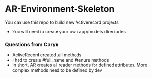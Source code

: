 # AR-Environment-Skeleton

You can use this repo to build new Activerecord projects

* You will need to create your own app/models directories

### Questions from Caryn
 - ActiveRecord created .all methods
 - I had to create #full_name and #tenure methods
 - In short, AR creates all reader methods for defined attributes. More complex methods need to be defined by dev